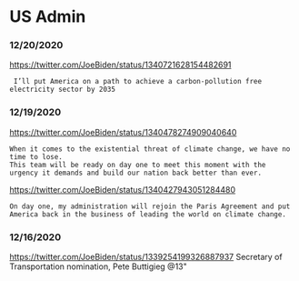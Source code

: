 # US Admin


### 12/20/2020
https://twitter.com/JoeBiden/status/1340721628154482691
```
 I’ll put America on a path to achieve a carbon-pollution free electricity sector by 2035
 ```

### 12/19/2020
https://twitter.com/JoeBiden/status/1340478274909040640
```
When it comes to the existential threat of climate change, we have no time to lose.
This team will be ready on day one to meet this moment with the urgency it demands and build our nation back better than ever.
```
https://twitter.com/JoeBiden/status/1340427943051284480
```
On day one, my administration will rejoin the Paris Agreement and put America back in the business of leading the world on climate change.
```

### 12/16/2020
https://twitter.com/JoeBiden/status/1339254199326887937
Secretary of Transportation nomination, Pete Buttigieg
@13"
